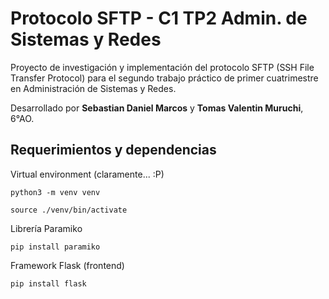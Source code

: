 # Protocolo SFTP - C1 TP2 Admin. de Sistemas y Redes
Proyecto de investigación y implementación del protocolo SFTP (SSH File Transfer Protocol) para el segundo trabajo práctico de primer cuatrimestre en Administración de Sistemas y Redes.

Desarrollado por **Sebastian Daniel Marcos** y **Tomas Valentin Muruchi**, 6°AO.
## Requerimientos y dependencias
Virtual environment (claramente... :P)
```
python3 -m venv venv
```
```
source ./venv/bin/activate
```
Librería Paramiko
```
pip install paramiko
```
Framework Flask (frontend)
```
pip install flask
```

